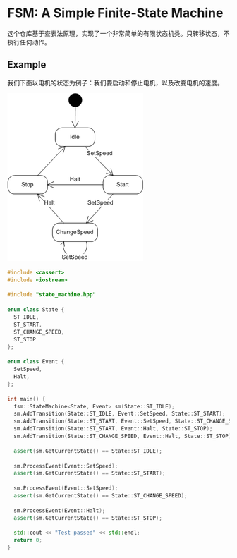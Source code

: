 # FSM: A Simple Finite-State Machine

这个仓库基于查表法原理，实现了一个非常简单的有限状态机类。只转移状态，不执行任何动作。

## Example

我们下面以电机的状态为例子：我们要启动和停止电机，以及改变电机的速度。

![Motor](./.README.assets/Motor.png)

```c++
#include <cassert>
#include <iostream>

#include "state_machine.hpp"

enum class State {
  ST_IDLE,
  ST_START,
  ST_CHANGE_SPEED,
  ST_STOP
};

enum class Event {
  SetSpeed,
  Halt,
};

int main() {
  fsm::StateMachine<State, Event> sm(State::ST_IDLE);
  sm.AddTransition(State::ST_IDLE, Event::SetSpeed, State::ST_START);
  sm.AddTransition(State::ST_START, Event::SetSpeed, State::ST_CHANGE_SPEED);
  sm.AddTransition(State::ST_START, Event::Halt, State::ST_STOP);
  sm.AddTransition(State::ST_CHANGE_SPEED, Event::Halt, State::ST_STOP);

  assert(sm.GetCurrentState() == State::ST_IDLE);

  sm.ProcessEvent(Event::SetSpeed);
  assert(sm.GetCurrentState() == State::ST_START);

  sm.ProcessEvent(Event::SetSpeed);
  assert(sm.GetCurrentState() == State::ST_CHANGE_SPEED);

  sm.ProcessEvent(Event::Halt);
  assert(sm.GetCurrentState() == State::ST_STOP);

  std::cout << "Test passed" << std::endl;
  return 0;
}

```

